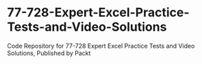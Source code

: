 # 77-728-Expert-Excel-Practice-Tests-and-Video-Solutions
Code Repository for 77-728 Expert Excel Practice Tests and Video Solutions, Published by Packt
